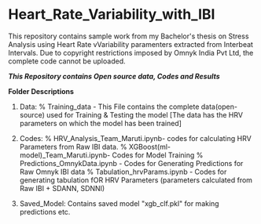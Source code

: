# Heart_Rate_Variability_with_IBI
This repository contains sample work from my Bachelor's thesis on Stress Analysis using Heart Rate vVariability paramenters extracted from Interbeat Intervals. Due to copyright restrictions imposed by Omnyk India Pvt Ltd, the complete code cannot be uploaded.

***This Repository contains Open source data, Codes and Results***

**Folder Descriptions**
1. Data: 
   % Training_data - This File contains the complete data(open-source) used for Training & Testing the model
     [The data has the HRV parameters on which the model has been trained]

2. Codes:
   % HRV_Analysis_Team_Maruti.ipynb- codes for calculating HRV  Parameters from Raw IBI data.
   % XGBoost(ml-model)_Team_Maruti.ipynb- Codes for Model Training 
   % Predictions_OmnykData.ipynb - Codes for Generating Predictions for Raw Omnyk IBI data
   % Tabulation_hrvParams.ipynb - Codes for generating tabulation fOR HRV Parameters (parameters calculated from Raw      IBI + SDANN, SDNNI)
   
3. Saved_Model: Contains saved model "xgb_clf.pkl" for making predictions etc.

